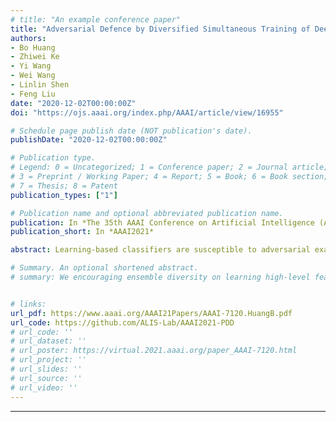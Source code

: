 ```yaml
---
# title: "An example conference paper"
title: "Adversarial Defence by Diversified Simultaneous Training of Deep Ensembles"
authors:
- Bo Huang
- Zhiwei Ke
- Yi Wang
- Wei Wang
- Linlin Shen
- Feng Liu
date: "2020-12-02T00:00:00Z"
doi: "https://ojs.aaai.org/index.php/AAAI/article/view/16955"

# Schedule page publish date (NOT publication's date).
publishDate: "2020-12-02T00:00:00Z"

# Publication type.
# Legend: 0 = Uncategorized; 1 = Conference paper; 2 = Journal article;
# 3 = Preprint / Working Paper; 4 = Report; 5 = Book; 6 = Book section;
# 7 = Thesis; 8 = Patent
publication_types: ["1"]

# Publication name and optional abbreviated publication name.
publication: In *The 35th AAAI Conference on Artificial Intelligence (AAAI 2021).*
publication_short: In *AAAI2021*

abstract: Learning-based classifiers are susceptible to adversarial examples. Existing defence methods are mostly devised on individual classifiers. Recent studies showed that it is viable to increase adversarial robustness by promoting diversity over an ensemble of models. In this paper, we propose adversarial defence by encouraging ensemble diversity on learning high-level feature representations and gradient dispersion in simultaneous training of deep ensemble networks. We perform extensive evaluations under white-box and blackbox attacks including transferred examples and adaptive attacks. Our approach achieves a significant gain of up to 52% in adversarial robustness, compared with the baseline and the state-of-the-art method on image benchmarks with complex data scenes. The proposed approach complements the defence paradigm of adversarial training, and can further boost the performance. The source code is available at https://github.com/ALIS-Lab/AAAI2021-PDD.

# Summary. An optional shortened abstract.
# summary: We encouraging ensemble diversity on learning high-level feature representations and gradient dispersion in simultaneous training of deep ensemble networks.


# links:
url_pdf: https://www.aaai.org/AAAI21Papers/AAAI-7120.HuangB.pdf
url_code: https://github.com/ALIS-Lab/AAAI2021-PDD
# url_code: ''
# url_dataset: ''
# url_poster: https://virtual.2021.aaai.org/paper_AAAI-7120.html
# url_project: ''
# url_slides: ''
# url_source: ''
# url_video: ''
---
```

---

